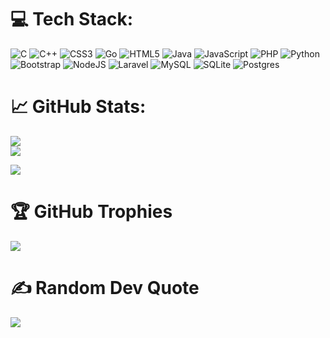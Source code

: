 <!--
# 🌐 Socials:
[![LinkedIn](https://img.shields.io/badge/LinkedIn-%230077B5.svg?style=for-the-badge&logo=linkedin&logoColor=white)](https://linkedin.com/in/krisna-dana-249555251) 
-->

# 💻 Tech Stack:
![C](https://img.shields.io/badge/c-%2300599C.svg?style=for-the-badge&logo=c&logoColor=white) ![C++](https://img.shields.io/badge/c++-%2300599C.svg?style=for-the-badge&logo=c%2B%2B&logoColor=white) ![CSS3](https://img.shields.io/badge/css3-%231572B6.svg?style=for-the-badge&logo=css3&logoColor=white) ![Go](https://img.shields.io/badge/go-%2300ADD8.svg?style=for-the-badge&logo=go&logoColor=white) ![HTML5](https://img.shields.io/badge/html5-%23E34F26.svg?style=for-the-badge&logo=html5&logoColor=white) ![Java](https://img.shields.io/badge/java-%23ED8B00.svg?style=for-the-badge&logo=java&logoColor=white) ![JavaScript](https://img.shields.io/badge/javascript-%23323330.svg?style=for-the-badge&logo=javascript&logoColor=%23F7DF1E) ![PHP](https://img.shields.io/badge/php-%23777BB4.svg?style=for-the-badge&logo=php&logoColor=white) ![Python](https://img.shields.io/badge/python-3670A0?style=for-the-badge&logo=python&logoColor=ffdd54) ![Bootstrap](https://img.shields.io/badge/bootstrap-%23563D7C.svg?style=for-the-badge&logo=bootstrap&logoColor=white) ![NodeJS](https://img.shields.io/badge/node.js-6DA55F?style=for-the-badge&logo=node.js&logoColor=white) ![Laravel](https://img.shields.io/badge/laravel-%23FF2D20.svg?style=for-the-badge&logo=laravel&logoColor=white) ![MySQL](https://img.shields.io/badge/mysql-%2300f.svg?style=for-the-badge&logo=mysql&logoColor=white) ![SQLite](https://img.shields.io/badge/sqlite-%2307405e.svg?style=for-the-badge&logo=sqlite&logoColor=white) ![Postgres](https://img.shields.io/badge/postgres-%23316192.svg?style=for-the-badge&logo=postgresql&logoColor=white)

# 📈 GitHub Stats:
<!--![](https://github-readme-stats.vercel.app/api?username=KrisnaDana&theme=tokyonight&hide_border=false&include_all_commits=true&count_private=true)<br/>-->
![](https://github-readme-stats-git-masterrstaa-rickstaa.vercel.app/api?username=KrisnaDana&theme=tokyonight&hide_border=false&include_all_commits=true&count_private=true)<br/>
![](https://github-readme-streak-stats.herokuapp.com/?user=KrisnaDana&theme=tokyonight&hide_border=false)<br/>
<!--![](https://github-readme-stats.vercel.app/api/top-langs/?username=KrisnaDana&theme=tokyonight&hide_border=false&include_all_commits=true&count_private=true&layout=compact)-->
![](https://github-readme-stats-git-masterrstaa-rickstaa.vercel.app/api/top-langs/?username=KrisnaDana&theme=tokyonight&hide_border=false&include_all_commits=true&count_private=true&layout=compact)

# 🏆 GitHub Trophies
![](https://github-profile-trophy.vercel.app/?username=KrisnaDana&theme=tokyonight&no-frame=false&no-bg=false&margin-w=4)

# ✍️ Random Dev Quote
![](https://quotes-github-readme.vercel.app/api?type=horizontal&theme=tokyonight)

<!-- # 👀 Profile Views
![](https://count.getloli.com/get/@KrisnaDana.github.readme) -->

<!--
### 😂 Random Dev Meme
<img src="https://random-memer.herokuapp.com/" width="512px"/>
---
![](https://visitcount.itsvg.in/api?id=KrisnaDana&icon=2&color=1)](https://visitcount.itsvg.in)
-->

<!-- Proudly created with GPRM ( https://gprm.itsvg.in ) -->

<!-- Fix Bug Camo command:
curl --insecure -X PURGE <camo url>
-->

<!--
- 👋 Hi, I’m @KrisnaDana
- 👀 I’m interested in ...
- 🌱 I’m currently learning ...
- 💞️ I’m looking to collaborate on ...
- 📫 How to reach me ...

KrisnaDana/KrisnaDana is a ✨ special ✨ repository because its `README.md` (this file) appears on your GitHub profile.
You can click the Preview link to take a look at your changes.
--->
